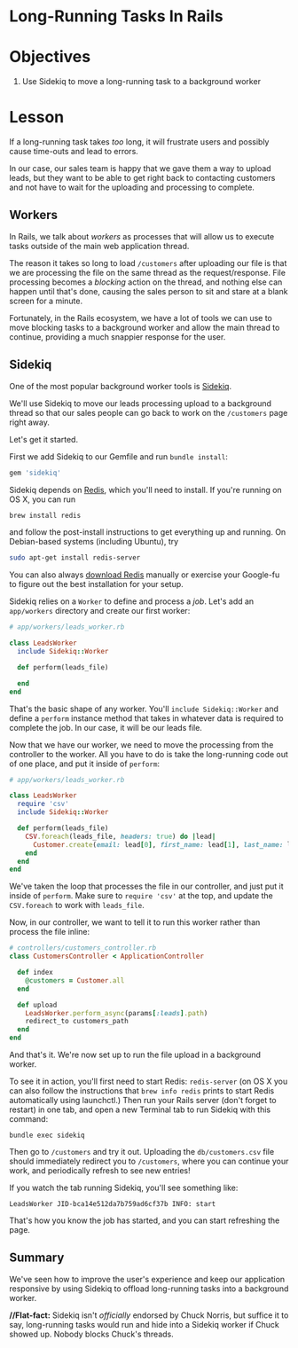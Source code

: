# Long-Running Tasks In Rails

# Objectives

1. Use Sidekiq to move a long-running task to a background worker

# Lesson

If a long-running task takes *too* long, it will frustrate users and
possibly cause time-outs and lead to errors.

In our case, our sales team is happy that we gave them a way to upload
leads, but they want to be able to get right back to contacting
customers and not have to wait for the uploading and processing to
complete.

## Workers

In Rails, we talk about *workers* as processes that will allow us to
execute tasks outside of the main web application thread.

The reason it takes so long to load `/customers` after uploading our
file is that we are processing the file on the same thread as the
request/response. File processing becomes a *blocking* action on the
thread, and nothing else can happen until that's done, causing the sales
person to sit and stare at a blank screen for a minute.

Fortunately, in the Rails ecosystem, we have a lot of tools we can use
to move blocking tasks to a background worker and allow the main
thread to continue, providing a much snappier response for the user.

## Sidekiq

One of the most popular background worker tools is [Sidekiq](https://github.com/mperham/sidekiq).

We'll use Sidekiq to move our leads processing upload to a background
thread so that our sales people can go back to work on the `/customers`
page right away.

Let's get it started.

First we add Sidekiq to our Gemfile and run `bundle install`:

```ruby
gem 'sidekiq'
```

Sidekiq depends on [Redis](http://redis.io/), which you'll need to install. If you're running on OS X, you can run

```bash
brew install redis
```

and follow the post-install instructions to get everything up and running. On Debian-based systems (including Ubuntu), try

```bash
sudo apt-get install redis-server
```

You can also always [download Redis](http://redis.io/download) manually or exercise your Google-fu to figure out the best installation for your setup.

Sidekiq relies on a `Worker` to define and process a *job*. Let's add an
`app/workers` directory and create our first worker:

```ruby
# app/workers/leads_worker.rb

class LeadsWorker
  include Sidekiq::Worker

  def perform(leads_file)

  end
end
```

That's the basic shape of any worker. You'll `include Sidekiq::Worker`
and define a `perform` instance method that takes in whatever data is
required to complete the job. In our case, it will be our leads file.

Now that we have our worker, we need to move the processing from the
controller to the worker. All you have to do is take the long-running
code out of one place, and put it inside of `perform`:

```ruby
# app/workers/leads_worker.rb

class LeadsWorker
  require 'csv'
  include Sidekiq::Worker

  def perform(leads_file)
    CSV.foreach(leads_file, headers: true) do |lead|
      Customer.create(email: lead[0], first_name: lead[1], last_name: lead[2])
    end
  end
end
```

We've taken the loop that processes the file in our controller, and just
put it inside of `perform`. Make sure to `require 'csv'` at the top, and
update the `CSV.foreach` to work with `leads_file`.

Now, in our controller, we want to tell it to run this worker rather
than process the file inline:

```ruby
# controllers/customers_controller.rb
class CustomersController < ApplicationController

  def index
    @customers = Customer.all
  end

  def upload
    LeadsWorker.perform_async(params[:leads].path)
    redirect_to customers_path
  end
end
```

And that's it. We're now set up to run the file upload in a background
worker.

To see it in action, you'll first need to start Redis: `redis-server` (on OS X
you can also follow the instructions that `brew info redis` prints to start
Redis automatically using launchctl.) Then run your Rails server (don't forget
to restart) in one tab, and open a new Terminal tab to run Sidekiq with this
command:

`bundle exec sidekiq`

Then go to `/customers` and try it out. Uploading the `db/customers.csv` file should
immediately redirect you to `/customers`, where you can continue your
work, and periodically refresh to see new entries!

If you watch the tab running Sidekiq, you'll see something like:

`LeadsWorker JID-bca14e512da7b759ad6cf37b INFO: start`

That's how you know the job has started, and you can start refreshing
the page.

## Summary

We've seen how to improve the user's experience and keep our application
responsive by using Sidekiq to offload long-running tasks into a
background worker.

**//Flat-fact:** Sidekiq isn't *officially* endorsed by Chuck Norris,
but suffice it to say, long-running tasks would run and hide
into a Sidekiq worker if Chuck showed up. Nobody blocks Chuck's threads.
